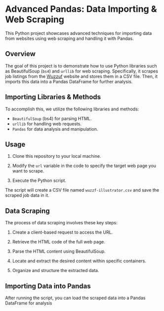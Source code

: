 # Advanced Pandas: Data Importing & Web Scraping

This Python project showcases advanced techniques for importing data from websites using web scraping and handling it with Pandas.

## Overview

The goal of this project is to demonstrate how to use Python libraries such as BeautifulSoup (`bs4`) and `urllib` for web scraping. Specifically, it scrapes job listings from the [Wuzzuf](https://wuzzuf.net) website and stores them in a CSV file. Then, it imports this data into a Pandas DataFrame for further analysis.

## Importing Libraries & Methods

To accomplish this, we utilize the following libraries and methods:

- `BeautifulSoup` (bs4) for parsing HTML.
- `urllib` for handling web requests.
- `Pandas` for data analysis and manipulation.

## Usage

1. Clone this repository to your local machine.

2. Modify the `url` variable in the code to specify the target web page you want to scrape.

3. Execute the Python script.

The script will create a CSV file named `wuzzf-illustrator.csv` and save the scraped job data in it.

## Data Scraping

The process of data scraping involves these key steps:

1. Create a client-based request to access the URL.

2. Retrieve the HTML code of the full web page.

3. Parse the HTML content using BeautifulSoup.

4. Locate and extract the desired content within specific containers.

5. Organize and structure the extracted data.

## Importing Data into Pandas

After running the script, you can load the scraped data into a Pandas DataFrame for analysis

